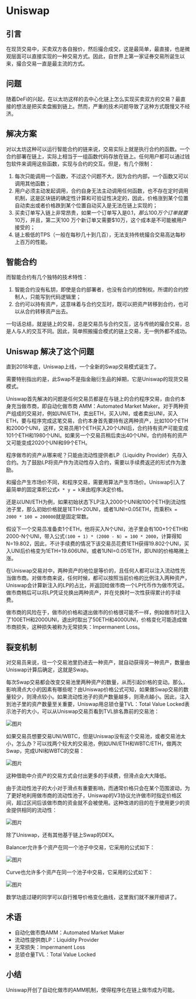 # Uniswap

## 引言

在现货交易中，买卖双方各自报价，然后撮合成交，这是最简单，最直接，也是微观层面可以直接实现的一种交易方式。因此，自世界上第一家证券交易所诞生以来，撮合交易一直是最主流的方式。

## 问题

随着DeFi的兴起，在以太坊这样的去中心化链上怎么实现买卖双方的交易？最直接的想法是把买卖盘搬到链上。然而，严重的技术问题导致了这种方式既慢又不经济。

## 解决方案

对以太坊这种可以运行智能合约的链来说，交易实际上就是执行合约的函数。一个合约部署在链上，实际上相当于一组函数代码存放在链上。任何用户都可以通过钱包软件来调用这些函数，实现与合约的交互。但是，有几个限制：

1. 每次只能调用一个函数，不过这个问题不大，因为合约内部，一个函数又可以调用其他函数；
2. 用户必须主动发起调用，合约自身无法主动调用任何函数，也不存在定时调用机制，这是区块链的确定性计算和可验证性决定的，因此，价格涨到某个位置自动卖出或者价格跌到某个位置自动买入是无法在链上实现的；
3. 买卖订单写入链上非常昂贵，如果一个订单写入是$0.1，那么100万个订单就要$10万，并且，第二天100 万个新订单又需要$10万，这个成本是不可能被用户接受的；
4. 链上极低的TPS（一般在每秒几十到几百），无法支持传统撮合交易高达每秒上百万的性能。

## 智能合约

而智能合约有几个独特的技术特性：

1. 智能合约没有私钥，即使是合约部署者，也没有合约的控制权。所谓的合约控制人，只能写到代码逻辑里；
2. 合约可以持有资产，这意味着与合约交互时，既可以把资产转移到合约，也可以从合约转移资产出去。

一句话总结，就是链上的交易，总是交易员与合约交互，这与传统的撮合交易，总是人与人的交互不同。因此，简单照搬撮合模式的链上交易，无一例外都不成功。

## Uniswap 解决了这个问题

直到2018年底，Uniswap上线，一个全新的Swap交易模式诞生了。

需要特别指出的是，此Swap不是指金融衍生品的掉期，它是Uniswap的现货交易模式。

Uniswap首先解决的问题是任何交易员都是在与链上的合约程序交易，由合约本身充当做市商，即自动化做市商 AMM：Automated Market Maker。对于两种资产组成的交易对，例如UNI/ETH，卖出ETH，买入UNI，或者卖出UNI，买入ETH，要与程序完成这笔交易，合约本身首先要持有这两种资产，比如100个ETH和2000个UNI，这样，交易员用1个ETH买入20个UNI后，合约持有资产可能变成101个ETH和1980个UNI。如果另一个交易员稍后卖出40个UNI，合约持有的资产又可能变成2020个UNI和99个ETH。

程序做市的资产从哪来呢？只能由流动性提供者LP（Liquidity Provider）先存入合约。为了鼓励LP将资产作为流动性存入合约，需要以手续费返还的形式作为激励。

和撮合产生市场价不同，和程序交易，需要用算法产生市场价。Uniswap引入了最简单的固定乘积公式`x * y = k`来由程序决定价格。

还是以UNI/ETH为例，如果初始状态下LP注入2000个UNI和100个ETH到流动性池子里，那么初始价格就是1ETH=20UNI，或者1UNI=0.05ETH，而乘积`k = 2000 * 100 = 200000`就是固定常数。

假设下一个交易员准备卖1个ETH，他将买入N个UNI，池子里会有100+1个ETH和2000-N个UNI，带入公式`(100 + 1) * (2000 - N) = 100 * 2000`，计算得知N=19.802，因此，不计手续费的情况下该交易员花费1ETH获得19.802个UNI，买入UNI后价格变为1ETH=19.606UNI，或者1UNI=0.051ETH，即UNI的价格略微上涨。

在Uniswap交易对中，两种资产的地位是等价的，且任何人都可以注入流动性充当做市商。对做市商来说，任何时候，都可以按照当前价格的比例注入两种资产，Uniswap会计算新注入的LP的占比，并返回给做市商一个LP代币作为做市凭证。做市商稍后可以将LP凭证兑换出两种资产，并在兑换时一次性获得累计的手续费。

做市商的风险在于，做市的价格和退出做市的价格很可能不一样，例如做市时注入了100ETH和2000UNI，退出时取出了50ETH和4000UNI，价格变化可能造成做市商损失，这种损失被称为无常损失：Impermanent Loss。

## 裂变机制

对交易员来说，往一个交易池里扔进去一种资产，就自动获得另一种资产，数量由Uniswap计算后确定，这就是Swap。

每次Swap交易都会改变交易池里两种资产的数量，从而引起价格的变动。那么，影响滑点大小的因素有哪些呢？由Uniswap价格公式可知，如果做Swap交易的数量较少，则滑点较小。如果流动性池子的资产数量越多，则滑点越小。因此，注入到池子里的资产数量至关重要，Uniswap用总锁仓量TVL：Total Value Locked表示池子的大小，可以从Uniswap交易页看到TVL排名靠前的交易池：

![图片](https://c18e-1257416358.cos.accelerate.myqcloud.com/uPic/1111.png)

如果交易员想要交易UNI/WBTC，但是Uniswap没有这个交易池，或者交易池太小，怎么办？可以找两个较大的交易池，例如UNI/ETH和WBTC/ETH，做两次Swap，完成UNI和WBTC的交易：



![图片](https://c18e-1257416358.cos.accelerate.myqcloud.com/uPic/open-2.png)



这种借助中介资产的交易方式会付出更多的手续费，但滑点会大大降低。

由于流动性池子的大小对于滑点有重要影响，而通常价格只会在某个范围波动，为了更好地利用做市商的流动性池子，Uniswap的V3协议允许做市时指定价格区间，超过区间后该做市商的资金就不会被使用。这种改进的目的在于使用更少的资金提供相同的流动性：

![图片](https://c18e-1257416358.cos.accelerate.myqcloud.com/uPic/open-3.png)

除了Uniswap，还有其他基于链上Swap的DEX。

Balancer允许多个资产在同一个池子中交易，它采用的公式如下：

![图片](https://c18e-1257416358.cos.accelerate.myqcloud.com/uPic/open-4.png)

Curve也允许多个资产在同一个池子中交易，它采用的公式如下：

![图片](https://c18e-1257416358.cos.accelerate.myqcloud.com/uPic/open-5.png)

数学功底过硬的同学可以自行推导价格变化曲线，这里我们就不展开细讲了。

## **术语**

- 自动化做市商AMM：Automated Market Maker
- 流动性提供商LP：Liquidity Provider
- 无常损失：Impermanent Loss
- 总锁仓量TVL：Total Value Locked

## **小结**

Uniswap开创了自动化做市的AMM机制，使得程序化在链上做市成为可能。
